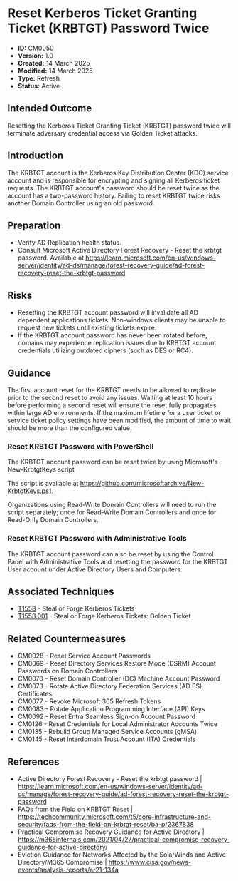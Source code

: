 # Reset Kerberos Ticket Granting Ticket (KRBTGT) Password Twice

* **ID:** CM0050
* **Version:** 1.0
* **Created:** 14 March 2025
* **Modified:** 14 March 2025
* **Type:** Refresh
* **Status:** Active

## Intended Outcome

Resetting the Kerberos Ticket Granting Ticket (KRBTGT) password twice will terminate adversary credential access via Golden Ticket attacks.

## Introduction

The KRBTGT account is the Kerberos Key Distribution Center (KDC) service account and is responsible for encrypting and signing all Kerberos ticket requests. The KRBTGT account's password should be reset twice as the account has a two-password history. Failing to reset KRBTGT twice risks another Domain Controller using an old password. 

## Preparation

- Verify AD Replication health status.
- Consult Microsoft Active Directory Forest Recovery - Reset the krbtgt password. Available at <https://learn.microsoft.com/en-us/windows-server/identity/ad-ds/manage/forest-recovery-guide/ad-forest-recovery-reset-the-krbtgt-password>

## Risks

- Resetting the KRBTGT account password will invalidate all AD dependent applications tickets. Non-windows clients may be unable to request new tickets until existing tickets expire. 
- If the KRBTGT account password has never been rotated before, domains may experience replication issues due to KRBTGT account credentials utilizing outdated ciphers (such as DES or RC4). 

## Guidance

The first account reset for the KRBTGT needs to be allowed to replicate prior to the second reset to avoid any issues. Waiting at least 10 hours before performing a second reset will ensure the reset fully propagates within large AD environments. If the maximum lifetime for a user ticket or service ticket policy settings have been modified, the amount of time to wait should be more than the configured value. 

### Reset KRBTGT Password with PowerShell

The KRBTGT account password can be reset twice by using Microsoft's New-KrbtgtKeys script 

The script is available at <https://github.com/microsoftarchive/New-KrbtgtKeys.ps1>.

Organizations using Read-Write Domain Controllers will need to run the script separately; once for Read-Write Domain Controllers and once for Read-Only Domain Controllers.


### Reset KRBTGT Password with Administrative Tools

The KRBTGT account password can also be reset by using the Control Panel with Administrative Tools and resetting the password for the KRBTGT User account under Active Directory Users and Computers.

## Associated Techniques

- [T1558](https://attack.mitre.org/techniques/T1558/) - Steal or Forge Kerberos Tickets 
- [T1558.001](https://attack.mitre.org/techniques/T1558/001/) - Steal or Forge Kerberos Tickets: Golden Ticket 



## Related Countermeasures

- CM0028 - Reset Service Account Passwords
- CM0069 - Reset Directory Services Restore Mode (DSRM) Account Passwords on Domain Controllers
- CM0070 - Reset Domain Controller (DC) Machine Account Password
- CM0073 - Rotate Active Directory Federation Services (AD FS) Certificates
- CM0077 - Revoke Microsoft 365 Refresh Tokens
- CM0083 - Rotate Application Programming Interface (API) Keys
- CM0092 - Reset Entra Seamless Sign-on Account Password
- CM0126 - Reset Credentials for Local Administrator Accounts Twice
- CM0135 - Rebuild Group Managed Service Accounts (gMSA)
- CM0145 - Reset Interdomain Trust Account (ITA) Credentials

## References

- Active Directory Forest Recovery - Reset the krbtgt password | <https://learn.microsoft.com/en-us/windows-server/identity/ad-ds/manage/forest-recovery-guide/ad-forest-recovery-reset-the-krbtgt-password>
- FAQs from the Field on KRBTGT Reset | <https://techcommunity.microsoft.com/t5/core-infrastructure-and-security/faqs-from-the-field-on-krbtgt-reset/ba-p/2367838>
- Practical Compromise Recovery Guidance for Active Directory | <https://m365internals.com/2021/04/27/practical-compromise-recovery-guidance-for-active-directory/>
- Eviction Guidance for Networks Affected by the SolarWinds and Active Directory/M365 Compromise | <https://www.cisa.gov/news-events/analysis-reports/ar21-134a>
